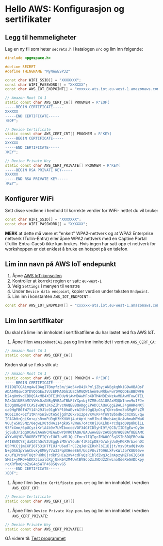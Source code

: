# Hello AWS: Konfigurasjon og sertifikater


## Legg til hemmeligheter
Lag en ny fil som heter ```secrets.h``` i katalogen ```src``` og lim inn følgende:

```cpp
#include <pgmspace.h>

#define SECRET
#define THINGNAME "MyNewESP32"

const char WIFI_SSID[] = "XXXXXXX";
const char WIFI_PASSWORD[] = "XXXXXX";
const char AWS_IOT_ENDPOINT[] = "xxxxxx-ats.iot.eu-west-1.amazonaws.com";

// Amazon Root CA 1
static const char AWS_CERT_CA[] PROGMEM = R"EOF(
-----BEGIN CERTIFICATE-----
XXXXXX
-----END CERTIFICATE-----
)EOF";

// Device Certificate
static const char AWS_CERT_CRT[] PROGMEM = R"KEY(
-----BEGIN CERTIFICATE-----
XXXXXX
-----END CERTIFICATE-----
)KEY";

// Device Private Key
static const char AWS_CERT_PRIVATE[] PROGMEM = R"KEY(
-----BEGIN RSA PRIVATE KEY-----
XXXXXX
-----END RSA PRIVATE KEY-----
)KEY";
```

## Konfigurer WiFi
Sett disse verdiene i henhold til korrekte verdier for WiFi- nettet du vil bruke:
```cpp
const char WIFI_SSID[] = "XXXXXXX";
const char WIFI_PASSWORD[] = "XXXXXX";
```

**MERK** at dette må være et "enkelt" WPA2-nettverk og at WPA2 Enterprise nettverk (Tullin-Entra)
eller åpne WPA2 nettverk med en Captive Portal (Tullin-Entra-Guest) ikke kan brukes.  Hvis ingen har
satt opp et nettverk for workshoppen er det enklest å bruke en hotspot på en telefon.

## Lim inn navn på AWS IoT endepunkt
1. Åpne [AWS IoT-konsollen](https://eu-west-1.console.aws.amazon.com/iot/home?region=eu-west-1#/home) 
1. Kontroller at korrekt region er satt: ```eu-west-1```
1. Velg ```Settings``` i menyen til venstre
1. Under ```Device data endpoint```, kopier verdien under teksten ```Endpoint```.
1. Lim inn i konstanten ```AWS_IOT_ENDPOINT``` : 

```cpp
const char AWS_IOT_ENDPOINT[] = "xxxxxx-ats.iot.eu-west-1.amazonaws.com";
```

## Lim inn sertifikater
Du skal nå lime inn innholdet i sertifikatfilene du har lastet ned fra AWS IoT.

1. Åpne filen ```AmazonRootCA1.pem``` og lim inn innholdet i verdien ```AWS_CERT_CA```:

```cpp
// Amazon Root CA 1
static const char AWS_CERT_CA[]
```

Koden skal se f.eks slik ut:
```cpp
// Amazon Root CA 1
static const char AWS_CERT_CA[] PROGMEM = R"EOF(
-----BEGIN CERTIFICATE-----
MIIDQTCCAimgAwIBAgITBmyfz5m/jAo54vB4ikPmljZbyjANBgkqhkiG9w0BAQsF
ADA5MQswCQYDVQQGEwJVUzEPMA0GA1UEChMGQW1hem9uMRkwFwYDVQQDExBBbWF6
b24gUm9vdCBDQSAxMB4XDTE1MDUyNjAwMDAwMFoXDTM4MDExNzAwMDAwMFowOTEL
MAkGA1UEBhMCVVMxDzANBgNVBAoTBkFtYXpvbjEZMBcGA1UEAxMQQW1hem9uIFJv
b3QgQ0EgMTCCASIwDQYJKoZIhvcNAQEBBQADggEPADCCAQoCggEBALJ4gHHKeNXj
ca9HgFB0fW7Y14h29Jlo91ghYPl0hAEvrAIthtOgQ3pOsqTQNroBvo3bSMgHFzZM
9O6II8c+6zf1tRn4SWiw3te5djgdYZ6k/oI2peVKVuRF4fn9tBb6dNqcmzU5L/qw
IFAGbHrQgLKm+a/sRxmPUDgH3KKHOVj4utWp+UhnMJbulHheb4mjUcAwhmahRWa6
VOujw5H5SNz/0egwLX0tdHA114gk957EWW67c4cX8jJGKLhD+rcdqsq08p8kDi1L
93FcXmn/6pUCyziKrlA4b9v7LWIbxcceVOF34GfID5yHI9Y/QCB/IIDEgEw+OyQm
jgSubJrIqg0CAwEAAaNCMEAwDwYDVR0TAQH/BAUwAwEB/zAOBgNVHQ8BAf8EBAMC
AYYwHQYDVR0OBBYEFIQYzIU07LwMlJQuCFmcx7IQTgoIMA0GCSqGSIb3DQEBCwUA
A4IBAQCY8jdaQZChGsV2USggNiMOruYou6r4lK5IpDB/G/wkjUu0yKGX9rbxenDI
U5PMCCjjmCXPI6T53iHTfIUJrU6adTrCC2qJeHZERxhlbI1Bjjt/msv0tadQ1wUs
N+gDS63pYaACbvXy8MWy7Vu33PqUXHeeE6V/Uq2V8viTO96LXFvKWlJbYK8U90vv
o/ufQJVtMVT8QtPHRh8jrdkPSHCa2XV4cdFyQzR1bldZwgJcJmApzyMZFo6IQ6XU
5MsI+yMRQ+hDKXJioaldXgjUkK642M4UwtBV8ob2xJNDd2ZhwLnoQdeXeGADbkpy
rqXRfboQnoZsG4q5WTP468SQvvG5
-----END CERTIFICATE-----
)EOF";
```

1. Åpne filen ```Device Certificate.pem.crt``` og lim inn innholdet i verdien ```AWS_CERT_CRT```:

```cpp
// Device Certificate
static const char AWS_CERT_CRT[]
```


1. Åpne filen ```Device Private Key.pem.key``` og lim inn innholdet i verdien ```AWS_CERT_PRIVATE```:

```cpp
// Device Private Key
static const char AWS_CERT_PRIVATE[]
```

Gå videre til: [Test programmet](./6_Test_programmet.md)
